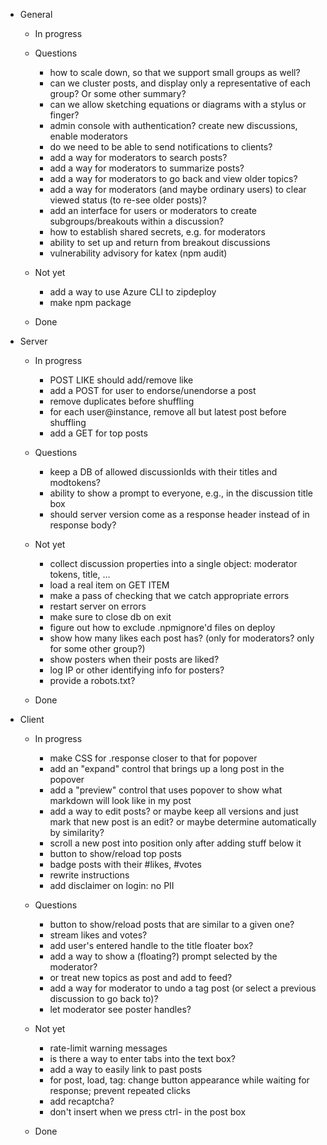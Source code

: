 - General

    - In progress

    - Questions
        - how to scale down, so that we support small groups as well?
        - can we cluster posts, and display only a representative of each group? Or some other summary?
        - can we allow sketching equations or diagrams with a stylus or finger?
        - admin console with authentication? create new discussions, enable moderators
        - do we need to be able to send notifications to clients?
        - add a way for moderators to search posts?
        - add a way for moderators to summarize posts?
        - add a way for moderators to go back and view older topics?
        - add a way for moderators (and maybe ordinary users) to clear viewed status (to re-see older posts)?
        - add an interface for users or moderators to create subgroups/breakouts within a discussion?
        - how to establish shared secrets, e.g. for moderators
        - ability to set up and return from breakout discussions
        - vulnerability advisory for katex (npm audit)
    
    - Not yet
        - add a way to use Azure CLI to zipdeploy
        - make npm package
    
    - Done

- Server

    - In progress
        - POST LIKE should add/remove like
        - add a POST for user to endorse/unendorse a post
        - remove duplicates before shuffling
        - for each user@instance, remove all but latest post before shuffling
        - add a GET for top posts

    - Questions
        - keep a DB of allowed discussionIds with their titles and modtokens?
        - ability to show a prompt to everyone, e.g., in the discussion title box
        - should server version come as a response header instead of in response body?

    - Not yet
        - collect discussion properties into a single object: moderator tokens, title, ...
        - load a real item on GET ITEM
        - make a pass of checking that we catch appropriate errors
        - restart server on errors
        - make sure to close db on exit
        - figure out how to exclude .npmignore'd files on deploy
        - show how many likes each post has? (only for moderators? only for some other group?)
        - show posters when their posts are liked?
        - log IP or other identifying info for posters?
        - provide a robots.txt?

    - Done

- Client
    - In progress
        - make CSS for .response closer to that for popover
        - add an "expand" control that brings up a long post in the popover
        - add a "preview" control that uses popover to show what markdown will look like in my post
        - add a way to edit posts? or maybe keep all versions and just mark that new post is an edit? or maybe determine automatically by similarity?
        - scroll a new post into position only after adding stuff below it
        - button to show/reload top posts
        - badge posts with their #likes, #votes
        - rewrite instructions
        - add disclaimer on login: no PII

    - Questions
        - button to show/reload posts that are similar to a given one?
        - stream likes and votes?
        - add user's entered handle to the title floater box?
        - add a way to show a (floating?) prompt selected by the moderator?
        - or treat new topics as post and add to feed?
        - add a way for moderator to undo a tag post (or select a previous discussion to go back to)?
        - let moderator see poster handles?

    - Not yet
        - rate-limit warning messages
        - is there a way to enter tabs into the text box?
        - add a way to easily link to past posts
        - for post, load, tag: change button appearance while waiting for response; prevent repeated clicks
        - add recaptcha?
        - don't insert <CR> when we press ctrl-<CR> in the post box

    - Done
